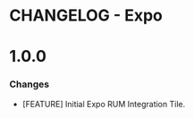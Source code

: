 # CHANGELOG - Expo

1.0.0
==================
### Changes

* [FEATURE] Initial Expo RUM Integration Tile.
